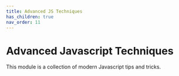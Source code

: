 ```yaml
---
title: Advanced JS Techniques
has_children: true
nav_order: 11
---
```


# Advanced Javascript Techniques

This module is a collection of modern Javascript tips and tricks.

